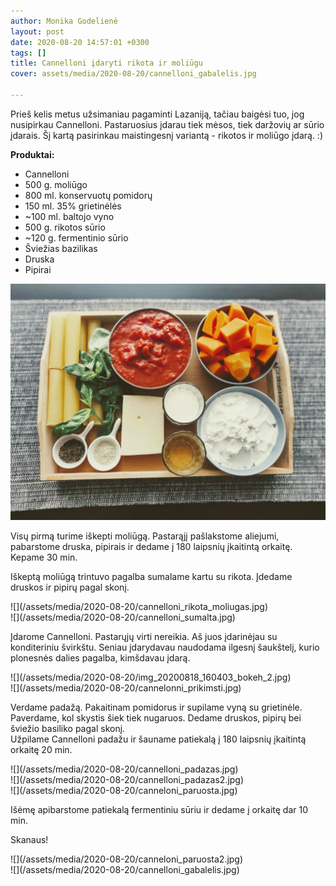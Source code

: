 ```yaml
---
author: Monika Godelienė
layout: post
date: 2020-08-20 14:57:01 +0300
tags: []
title: Cannelloni įdaryti rikota ir moliūgu
cover: assets/media/2020-08-20/cannelloni_gabalelis.jpg

---
```

Prieš kelis metus užsimaniau pagaminti Lazaniją, tačiau baigėsi tuo, jog nusipirkau Cannelloni. Pastaruosius įdarau tiek mėsos, tiek daržovių ar sūrio įdarais. Šį kartą pasirinkau maistingesnį variantą - rikotos ir moliūgo įdarą. :)

**Produktai:**

* Cannelloni
* 500 g. moliūgo
* 800 ml. konservuotų pomidorų
* 150 ml. 35% grietinėlės
* \~100 ml. baltojo vyno
* 500 g. rikotos sūrio
* \~120 g. fermentinio sūrio
* Šviežias bazilikas
* Druska
* Pipirai

![](/assets/media/2020-08-20/cannelloni_ingridientai.jpg)

Visų pirmą turime iškepti moliūgą. Pastarąjį pašlakstome aliejumi, pabarstome druska, pipirais ir dedame į 180 laipsnių įkaitintą orkaitę. Kepame 30 min.

Iškeptą moliūgą trintuvo pagalba sumalame kartu su rikota. Įdedame druskos ir pipirų pagal skonį.

<div class="row">
<div class="six columns" markdown="1">
![](/assets/media/2020-08-20/cannelloni_rikota_moliugas.jpg)
</div>
<div class="six columns" markdown="1">
![](/assets/media/2020-08-20/cannelloni_sumalta.jpg)
</div>
</div>

Įdarome Cannelloni. Pastarųjų virti nereikia. Aš juos įdarinėjau su konditeriniu švirkštu. Seniau įdarydavau naudodama ilgesnį šaukštelį, kurio plonesnės dalies pagalba, kimšdavau įdarą.

<div class="row">
<div class="six columns" markdown="1">
![](/assets/media/2020-08-20/img_20200818_160403_bokeh_2.jpg)
</div>
<div class="six columns" markdown="1">
![](/assets/media/2020-08-20/cannelonni_prikimsti.jpg)
</div>
</div>

Verdame padažą. Pakaitinam pomidorus ir supilame vyną su grietinėle. Paverdame, kol skystis šiek tiek nugaruos. Dedame druskos, pipirų bei šviežio basiliko pagal skonį.  
Užpilame Cannelloni padažu ir šauname patiekalą į 180 laipsnių įkaitintą orkaitę 20 min.

<div class="row">
<div class="four columns" markdown="1">
![](/assets/media/2020-08-20/cannelloni_padazas.jpg)
</div>
<div class="four columns" markdown="1">
![](/assets/media/2020-08-20/cannelloni_padazas2.jpg)
</div>
<div class="four columns" markdown="1">
![](/assets/media/2020-08-20/canneloni_paruosta.jpg)
</div>
</div>

Išėmę apibarstome patiekalą fermentiniu sūriu ir dedame į orkaitę dar 10 min.

Skanaus!

<div class="row">
<div class="six columns" markdown="1">
![](/assets/media/2020-08-20/canneloni_paruosta2.jpg)
</div>
<div class="six columns" markdown="1">
![](/assets/media/2020-08-20/cannelloni_gabalelis.jpg)
</div>
</div>